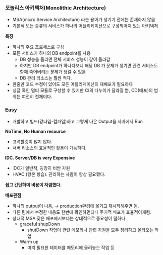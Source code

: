 ### 모놀리스 아키텍처(Monolithic Architecture)

- MSA(micro Service Architecture) 라는 용어가 생기기 전에는 존재하지 않음
- 기본적 모든 종류의 서비스가 하나의 어플리케이션으로 구성되어져 있는 아키텍처

**특징**

- 하나의 주요 프로세스로 구성
- 모든 서비스가 하나의 DB endpoint를 사용
    - DB 성능을 올리면 전체 서비스 성능이 같이 올라감
    - 하지만 DB endpoint가 하나다보니 해당 DB 가 문제가 생기면 관련 서비스도 함께 죽어버리는 문제가 생길 수 있음
    - DB 관리 리소스는 훨씬 적다.
- 한줄만 코드 수정이 있어도 모든 어플리케이션의 재배포가 필요하다
- 싱글 혹인 멀티 모듈로 구성할 수 있지만 CI의 다누이가 달라질 뿐, CD(배포)의 범위는 여전히 전체이다.

### Easy

- 개발하고 빌드(강타입-컴파일)하고 그렇게 나온 Output을 서버에서 Run

**NoTime, No Human resource**

- 고려할것이 많지 않다.
- 서버 리소스의 효율적인 활용이 가능하다.

**IDC. Server/DB is very Expensive**

- IDC가 일반적, 굉장히 비싼 자원
- HVAC (항온 항습). 관리하는 사람이 항상 필요했다.

**쉽고 간단하며 비용이 저렴했다.**

**배포관점**

- 하나의 output이 나옴, → production환경에 옮기고 재시작해주면 됨.
- 다른 팀에서 수정한 내용도 한번에 확인하면되니 주기적 배포가 효율적이게됨.
- 상대적 MSA 잦은 배포에서보다는 상대적으로 중요성이 덜하다
    - graceful shupDown
        - shutDown 작업이 관련 메모리나 관련 자원을 모두 정리하고 올라오는 작업
    - Warm up
        - 미리 필요한 데이터를 메모리에 올려놓는 작업 등